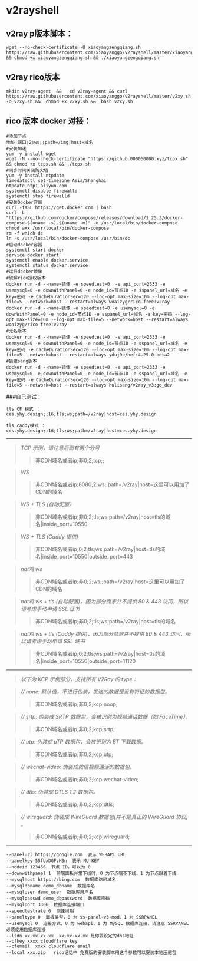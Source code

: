 # v2rayshell

## v2ray p版本脚本：

    wget --no-check-certificate -O xiaoyangzengqiang.sh https://raw.githubusercontent.com/xiaoyanggo/v2rayshell/master/xiaoyangzengqiang.sh && chmod +x xiaoyangzengqiang.sh && ./xiaoyangzengqiang.sh

## v2ray rico版本

    mkdir v2ray-agent  &&   cd v2ray-agent && curl https://raw.githubusercontent.com/xiaoyanggo/v2rayshell/master/v2xy.sh -o v2xy.sh &&  chmod +x v2xy.sh &&  bash v2xy.sh
## rico 版本 docker 对接：
    #添加节点
    地址;端口;2;ws;;path=/img|host=域名
    #安装加速
    yum -y install wget
    wget -N --no-check-certificate "https://github.000060000.xyz/tcpx.sh" && chmod +x tcpx.sh && ./tcpx.sh
    #同步时间关闭防火墙
    yum -y install ntpdate
    timedatectl set-timezone Asia/Shanghai
    ntpdate ntp1.aliyun.com
    systemctl disable firewalld
    systemctl stop firewalld
    #安装Docker容器
    curl -fsSL https://get.docker.com | bash
    curl -L "https://github.com/docker/compose/releases/download/1.25.3/docker-compose-$(uname -s)-$(uname -m)" -o /usr/local/bin/docker-compose
    chmod a+x /usr/local/bin/docker-compose
    rm -f which dc 
    ln -s /usr/local/bin/docker-compose /usr/bin/dc
    #启动docker容器
    systemctl start docker
    service docker start
    systemctl enable docker.service
    systemctl status docker.service
    #运行docker镜像
    #破解rico授权版本
    docker run -d --name=镜像 -e speedtest=0  -e api_port=2333 -e usemysql=0 -e downWithPanel=0 -e node_id=节点ID -e sspanel_url=域名 -e key=密码 -e CacheDurationSec=120 --log-opt max-size=10m --log-opt max-file=5 --network=host --restart=always woaizyg/rico-free:v2ray
    docker run -d --name=镜像 -e speedtest=0 -e usemysql=0 -e downWithPanel=0 -e node_id=节点ID -e sspanel_url=域名 -e key=密码 --log-opt max-size=10m --log-opt max-file=5 --network=host --restart=always woaizyg/rico-free:v2ray
    #无名版本
    docker run -d --name=镜像 -e speedtest=0  -e api_port=2333 -e usemysql=0 -e downWithPanel=0 -e node_id=节点ID -e sspanel_url=域名 -e key=密码 -e CacheDurationSec=120 --log-opt max-size=10m --log-opt max-file=5 --network=host --restart=always yduj9e/hef:4.25.0-beta2
    #狐狸sang版本
    docker run -d --name=镜像 -e speedtest=0  -e api_port=2333 -e usemysql=0 -e downWithPanel=0 -e node_id=节点ID -e sspanel_url=域名 -e key=密码 -e CacheDurationSec=120 --log-opt max-size=10m --log-opt max-file=5 --network=host --restart=always hulisang/v2ray_v3:go_dev  


###自己测试：

    tls CF 模式 ： ces.yhy.design;;16;tls;ws;path=/v2ray|host=ces.yhy.design 

    tls caddy模式 ：ces.yhy.design;;16;tls;ws;path=/v2ray|host=ces.yhy.design  
------------------------------------------------
>*TCP 示例，请注意后面有两个分号*
>>非CDN域名或者ip;非0;2;tcp;;

>*WS*
>>非CDN域名或者ip;8080;2;ws;;path=/v2ray|host=这里可以用加了CDN的域名

>*WS + TLS (自动配置）*
>>非CDN域名或者ip;非0;2;tls;ws;path=/v2ray|host=tls的域名|inside_port=10550

>*WS + TLS (Caddy 提供)*
>>非CDN域名或者ip;0;2;tls;ws;path=/v2ray|host=tls的域名|inside_port=10550|outside_port=443


>*nat鸡 ws*
>>非CDN域名或者ip;非0;2;ws;;path=/v2ray|host=这里可以用加了CDN的域名

>*nat鸡 ws + tls (自动配置)，因为部分商家并不提供 80 & 443 访问，所以请考虑手动申请 SSL 证书*
>>非CDN域名或者ip;非0;2;tls;ws;path=/v2ray|host=tls的域名

>*nat鸡 ws + tls (Caddy 提供)，因为部分商家并不提供 80 & 443 访问，所以请考虑手动申请 SSL 证书*
>>非CDN域名或者ip;0;2;tls;ws;path=/v2ray|host=tls的域名|inside_port=10550|outside_port=11120

---------------------------------------------

>_以下为 KCP 示例部分，支持所有 V2Ray 的 type：_

> *// none: 默认值，不进行伪装，发送的数据是没有特征的数据包。*
>>非CDN域名或者ip;非0;2;kcp;noop;

>*// srtp: 伪装成 SRTP 数据包，会被识别为视频通话数据（如 FaceTime）。*
>>非CDN域名或者ip;非0;2;kcp;srtp;

>*// utp: 伪装成 uTP 数据包，会被识别为 BT 下载数据。*
>>非CDN域名或者ip;非0;2;kcp;utp;

>*// wechat-video: 伪装成微信视频通话的数据包。*
>>非CDN域名或者ip;非0;2;kcp;wechat-video;

>*// dtls: 伪装成 DTLS 1.2 数据包。*
>>非CDN域名或者ip;非0;2;kcp;dtls;

>*// wireguard: 伪装成 WireGuard 数据包(并不是真正的 WireGuard 协议) 。*
>>非CDN域名或者ip;非0;2;kcp;wireguard;

***********************************
    --panelurl https://google.com  表示 WEBAPI URL
    --panelkey 55fUxDGFzH3n  表示 MU KEY
    --nodeid 123456  节点 ID，可以为 0
    --downwithpanel 1  前端面板异常下线时，0 为节点端不下线、1 为节点跟着下线
    --mysqlhost https://bing.com  数据库访问域名
    --mysqldbname demo_dbname  数据库名
    --mysqluser demo_user  数据库用户名
    --mysqlpasswd demo_dbpassword  数据库密码
    --mysqlport 3306  数据库连接端口
    --speedtestrate 6  测速周期
    --paneltype 0  面板类型，0 为 ss-panel-v3-mod、1 为 SSRPANEL
    --usemysql 0  连接方式，0 为 webapi，1 为 MySQL 数据库连接，请注意 SSRPANEL 必须使用数据库连接
    --lsdn xx.xx.xx.xx  xx.xx.xx.xx 是你要设定的dns地址
    --cfkey xxxx cloudflare key
    --cfemail  xxxx cloudflare email
    --local xxx.zip   rico记忆中 免费版的安装脚本用这个参数可以安装本地压缩包
